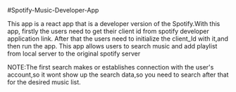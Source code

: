 #Spotify-Music-Developer-App

This app is a react app that is a developer version of the Spotify.With this app, firstly the users need to get their client id from spotify developer application link. After that the users need to initialize the client_Id with it,and then run the app.
This app allows users to search music and add playlist from local server to the original spotify server

NOTE:The first search makes or establishes connection with the user's account,so it wont show up the search data,so you need to search after that for the desired music list.
